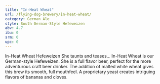 ```yaml
---
title: "In-Heat Wheat"
url: /flying-dog-brewery/in-heat-wheat/
category: German Ale
style: South German-Style Hefeweizen
abv: 4.7
ibu: 0
srm: 0
upc: 0
---
```

In-Heat Wheat Hefeweizen
She taunts and teases... In-Heat Wheat is our German-style Hefeweizen. She is a full flavor beer, perfect for the more adventurous craft beer drinker. The addition of malted white wheat gives this brew its smooth, full mouthfeel. A proprietary yeast creates intriguing flavors of bananas and cloves.
